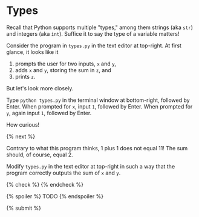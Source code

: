 # Types

Recall that Python supports multiple "types," among them strings (aka `str`) and integers (aka `int`). Suffice it to say the type of a variable matters!

Consider the program in `types.py` in the text editor at top-right. At first glance, it looks like it

1. prompts the user for two inputs, `x` and `y`,
2. adds `x` and `y`, storing the sum in `z`, and
3. prints `z`.

But let's look more closely.

Type `python types.py` in the terminal window at bottom-right, followed by Enter. When prompted for `x`, input `1`, followed by Enter. When prompted for `y`, again input `1`, followed by Enter.

How curious!

{% next %}

Contrary to what this program thinks, 1 plus 1 does not equal 11! The sum should, of course, equal 2.

Modify `types.py` in the text editor at top-right in such a way that the program correctly outputs the sum of `x` and `y`.

{% check %}
{% endcheck %}


{% spoiler %}
TODO
{% endspoiler %}

{% submit %}

